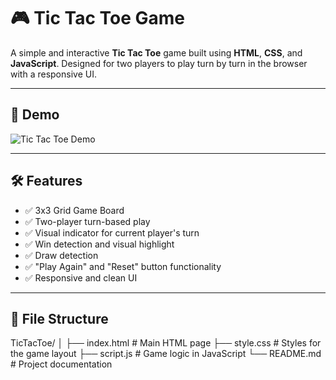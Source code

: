 # 🎮 Tic Tac Toe Game

A simple and interactive **Tic Tac Toe** game built using **HTML**, **CSS**, and **JavaScript**. Designed for two players to play turn by turn in the browser with a responsive UI.

---

## 📸 Demo

![Tic Tac Toe Demo](demo.gif) <!-- Optional: Add a screen recording or GIF -->

---

## 🛠️ Features

- ✅ 3x3 Grid Game Board  
- ✅ Two-player turn-based play  
- ✅ Visual indicator for current player's turn  
- ✅ Win detection and visual highlight  
- ✅ Draw detection  
- ✅ "Play Again" and "Reset" button functionality  
- ✅ Responsive and clean UI

---

## 📂 File Structure

TicTacToe/
│
├── index.html        # Main HTML page
├── style.css         # Styles for the game layout
├── script.js         # Game logic in JavaScript
└── README.md         # Project documentation
